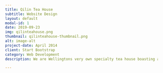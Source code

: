 ```yaml
---
title: Qilin Tea House
subtitle: Website Design
layout: default
modal-id: 1
date: 2019-09-23
img: qilinteahouse.png
thumbnail: qilinteahouse-thumbnail.png
alt: image-alt
project-date: April 2014
client: Start Bootstrap
category: Web Development
description: We are Wellingtons very own specialty tea house boasting a large range of flowering, premium and house blend teas, served hot, iced or in latte form.

---
```

